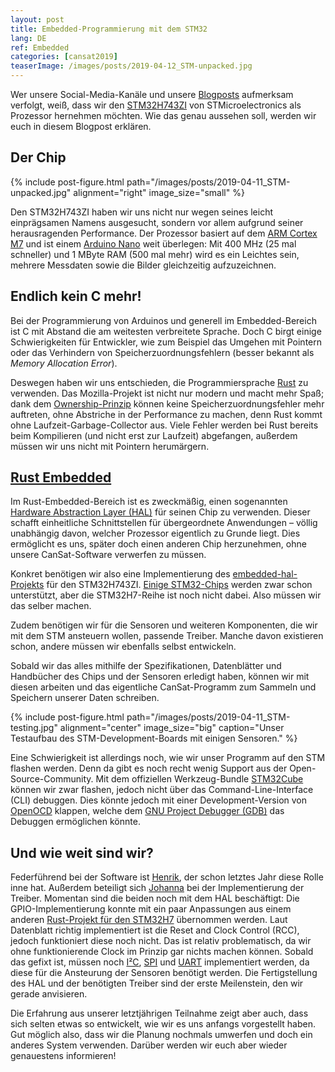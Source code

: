 ```yaml
---
layout: post
title: Embedded-Programmierung mit dem STM32
lang: DE
ref: Embedded
categories: [cansat2019]
teaserImage: /images/posts/2019-04-12_STM-unpacked.jpg
---
```


Wer unsere Social-Media-Kanäle und unsere [Blogposts](/Hardwareauswahl_2019/#prozessor) aufmerksam verfolgt, weiß, dass wir den [STM32H743ZI](https://www.st.com/resource/en/datasheet/stm32h743zi.pdf) von STMicroelectronics als Prozessor hernehmen möchten. Wie das genau aussehen soll, werden wir euch in diesem Blogpost erklären.

## Der Chip

{% include post-figure.html path="/images/posts/2019-04-11_STM-unpacked.jpg" alignment="right" image_size="small" %}

Den STM32H743ZI haben wir uns nicht nur wegen seines leicht einprägsamen Namens ausgesucht, sondern vor allem aufgrund seiner herausragenden Performance. Der Prozessor basiert auf dem [ARM Cortex M7](https://developer.arm.com/ip-products/processors/cortex-m/cortex-m7) und ist einem [Arduino Nano](https://store.arduino.cc/arduino-nano) weit überlegen: Mit 400&nbsp;MHz (25 mal schneller) und 1&nbsp;MByte RAM (500 mal mehr) wird es ein Leichtes sein, mehrere Messdaten sowie die Bilder gleichzeitig aufzuzeichnen.

## Endlich kein C mehr!

Bei der Programmierung von Arduinos und generell im Embedded-Bereich ist C mit Abstand die am weitesten verbreitete Sprache. Doch C birgt einige Schwierigkeiten für Entwickler, wie zum Beispiel das Umgehen mit Pointern oder das Verhindern von Speicherzuordnungsfehlern (besser bekannt als *Memory Allocation Error*).

Deswegen haben wir uns entschieden, die Programmiersprache [Rust](https://www.rust-lang.org/) zu verwenden. Das Mozilla-Projekt ist nicht nur modern und macht mehr Spaß; dank dem [Ownership-Prinzip](https://doc.rust-lang.org/book/ch04-00-understanding-ownership.html) können keine Speicherzuordnungsfehler mehr auftreten, ohne Abstriche in der Performance zu machen, denn Rust kommt ohne Laufzeit-Garbage-Collector aus. Viele Fehler werden bei Rust bereits beim Kompilieren (und nicht erst zur Laufzeit) abgefangen, außerdem müssen wir uns nicht mit Pointern herumärgern.

## [Rust Embedded](https://www.rust-lang.org/what/embedded)

Im Rust-Embedded-Bereich ist es zweckmäßig, einen sogenannten [Hardware Abstraction Layer (HAL)](https://docs.rust-embedded.org/book/portability/index.html) für seinen Chip zu verwenden. Dieser schafft einheitliche Schnittstellen für übergeordnete Anwendungen – völlig unabhängig davon, welcher Prozessor eigentlich zu Grunde liegt. Dies ermöglicht es uns, später doch einen anderen Chip herzunehmen, ohne unsere CanSat-Software verwerfen zu müssen.

Konkret benötigen wir also eine Implementierung des [embedded-hal-Projekts](https://github.com/rust-embedded/embedded-hal) für den STM32H743ZI. [Einige STM32-Chips](https://github.com/rust-embedded/awesome-embedded-rust#stmicroelectronics-1) werden zwar schon unterstützt, aber die STM32H7-Reihe ist noch nicht dabei. Also müssen wir das selber machen.

Zudem benötigen wir für die Sensoren und weiteren Komponenten, die wir mit dem STM ansteuern wollen, passende Treiber. Manche davon existieren schon, andere müssen wir ebenfalls selbst entwickeln.

Sobald wir das alles mithilfe der Spezifikationen, Datenblätter und Handbücher des Chips und der Sensoren erledigt haben, können wir mit diesen arbeiten und das eigentliche CanSat-Programm zum Sammeln und Speichern unserer Daten schreiben.

{% include post-figure.html path="/images/posts/2019-04-11_STM-testing.jpg" alignment="center" image_size="big" caption="Unser Testaufbau des STM-Development-Boards mit einigen Sensoren." %}

Eine Schwierigkeit ist allerdings noch, wie wir unser Programm auf den STM flashen werden. Denn da gibt es noch recht wenig Support aus der Open-Source-Community. Mit dem offiziellen Werkzeug-Bundle [STM32Cube](https://www.st.com/en/ecosystems/stm32cube.html) können wir zwar flashen, jedoch nicht über das Command-Line-Interface (CLI) debuggen. Dies könnte jedoch mit einer Development-Version von [OpenOCD](http://openocd.org/) klappen, welche dem [GNU Project Debugger (GDB)](https://www.gnu.org/software/gdb/) das Debuggen ermöglichen könnte.

## Und wie weit sind wir?

Federführend bei der Software ist [Henrik](/team/#henrik), der schon letztes Jahr diese Rolle inne hat. Außerdem beteiligt sich [Johanna](/team/#johanna) bei der Implementierung der Treiber. Momentan sind die beiden noch mit dem HAL beschäftigt: Die GPIO-Implementierung konnte mit ein paar Anpassungen aus einem anderen [Rust-Projekt für den STM32H7](https://github.com/saschagrunert/stm32h7-rs) übernommen werden. Laut Datenblatt richtig implementiert ist die Reset and Clock Control (RCC), jedoch funktioniert diese noch nicht. Das ist relativ problematisch, da wir ohne funktionierende Clock im Prinzip gar nichts machen können. Sobald das gefixt ist, müssen noch [I²C](https://de.wikipedia.org/wiki/I%C2%B2C), [SPI](https://de.wikipedia.org/wiki/Serial_Peripheral_Interface) und [UART](https://de.wikipedia.org/wiki/Universal_Asynchronous_Receiver_Transmitter) implementiert werden, da diese für die Ansteurung der Sensoren benötigt werden. Die Fertigstellung des HAL und der benötigten Treiber sind der erste Meilenstein, den wir gerade anvisieren.

Die Erfahrung aus unserer letztjährigen Teilnahme zeigt aber auch, dass sich selten etwas so entwickelt, wie wir es uns anfangs vorgestellt haben. Gut möglich also, dass wir die Planung nochmals umwerfen und doch ein anderes System verwenden. Darüber werden wir euch aber wieder genauestens informieren!

